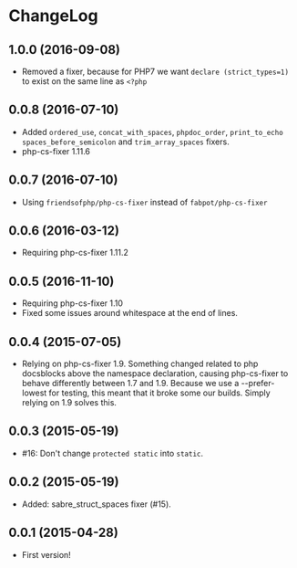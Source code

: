 ChangeLog
=========

1.0.0 (2016-09-08)
------------------

* Removed a fixer, because for PHP7 we want `declare (strict_types=1)` to
  exist on the same line as `<?php`


0.0.8 (2016-07-10)
------------------

* Added `ordered_use`, `concat_with_spaces`, `phpdoc_order`, `print_to_echo`
 `spaces_before_semicolon` and `trim_array_spaces` fixers.
* php-cs-fixer 1.11.6


0.0.7 (2016-07-10)
------------------

* Using `friendsofphp/php-cs-fixer` instead of `fabpot/php-cs-fixer`


0.0.6 (2016-03-12)
------------------

* Requiring php-cs-fixer 1.11.2


0.0.5 (2016-11-10)
------------------

* Requiring php-cs-fixer 1.10
* Fixed some issues around whitespace at the end of lines.


0.0.4 (2015-07-05)
------------------

* Relying on php-cs-fixer 1.9. Something changed related to php docsblocks
  above the namespace declaration, causing php-cs-fixer to behave differently
  between 1.7 and 1.9. Because we use a --prefer-lowest for testing, this
  meant that it broke some our builds. Simply relying on 1.9 solves this.


0.0.3 (2015-05-19)
------------------

* #16: Don't change `protected static` into `static`.


0.0.2 (2015-05-19)
------------------

* Added: sabre_struct_spaces fixer (#15).


0.0.1 (2015-04-28)
------------------

* First version!
